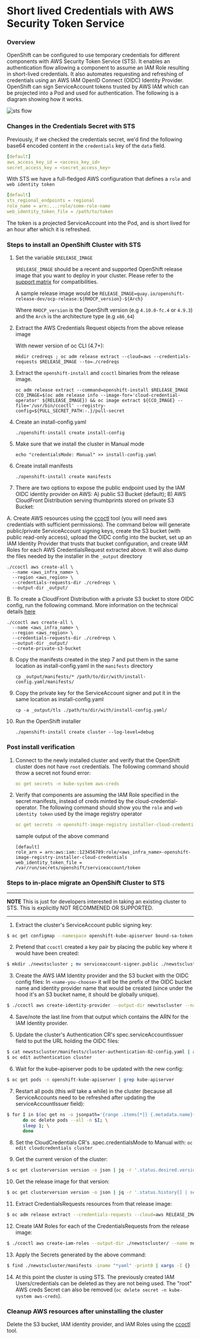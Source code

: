 # Short lived Credentials with AWS Security Token Service
### Overview
OpenShift can be configured to use temporary credentials for different components with AWS Security Token Service (STS). It enables an authentication flow allowing a component to assume an IAM Role resulting in short-lived credentials. It also automates requesting and refreshing of credentials using an AWS IAM OpenID Connect (OIDC) Identity Provider. OpenShift can sign ServiceAccount tokens trusted by AWS IAM which can be projected into a Pod and used for authentication. The following is a diagram showing how it works.

![sts flow](sts_flow.png)

### Changes in the Credentials Secret with STS
Previously, if we checked the credentials secret, we'd find the following base64 encoded content in the `credentials` key of the `data` field.

```yaml
[default]
aws_access_key_id = <access_key_id>
secret_access_key = <secret_access_key>
```

With STS we have a full-fledged AWS configuration that defines a `role` and `web identity token`

```yaml
[default]
sts_regional_endpoints = regional
role_name = arn:...:role/some-role-name
web_identity_token_file = /path/to/token
```
The token is a projected ServiceAccount into the Pod, and is short lived for an hour after which it is refreshed.

### Steps to install an OpenShift Cluster with STS

1. Set the variable `$RELEASE_IMAGE`

   `$RELEASE_IMAGE` should be a recent and supported  OpenShift release image that you want to deploy in your cluster.
   Please refer to the [support matrix](../README.md#support-matrix) for compatibilities.

   A sample release image would be `RELEASE_IMAGE=quay.io/openshift-release-dev/ocp-release:${RHOCP_version}-${Arch}`

   Where `RHOCP_version` is the OpenShift version (e.g `4.10.0-fc.4` or `4.9.3`) and the `Arch` is the architecture type (e.g `x86_64`)

2. Extract the AWS Credentials Request objects from the above release image

   With newer version of oc CLI (4.7+):
   ```
   mkdir credreqs ; oc adm release extract --cloud=aws --credentials-requests $RELEASE_IMAGE --to=./credreqs
   ```
3. Extract the `openshift-install` and `ccoctl` binaries from the release image.
   ```
   oc adm release extract --command=openshift-install $RELEASE_IMAGE
   CCO_IMAGE=$(oc adm release info --image-for='cloud-credential-operator' ${RELEASE_IMAGE}) && oc image extract ${CCO_IMAGE} --file='/usr/bin/ccoctl' --registry-config=${PULL_SECRET_PATH:-.}/pull-secret
   ```
4. Create an install-config.yaml
   ```
   ./openshift-install create install-config
   ```
5. Make sure that we install the cluster in Manual mode
   ```
   echo "credentialsMode: Manual" >> install-config.yaml
   ``` 
6. Create install manifests
   ```
   ./openshift-install create manifests
   ```
7. There are two options to expose the public endpoint used by the IAM OIDC identity provider on AWS: A) public S3 Bucket (default); B) AWS CloudFront Distribution serving thumbprints stored on private S3 Bucket:

A. Create AWS resources using the [ccoctl](ccoctl.md#steps-create) tool (you will need aws credentials with sufficient permissions). The command below will generate public/private ServiceAccount signing keys, create the S3 bucket (with public read-only access), upload the OIDC config into the bucket, set up an IAM Identity Provider that trusts that bucket configuration, and create IAM Roles for each AWS CredentialsRequest extracted above. It will also dump the files needed by the installer in the `_output` directory
   ```
   ./ccoctl aws create-all \
     --name <aws_infra_name> \
     --region <aws_region> \
     --credentials-requests-dir ./credreqs \
     --output-dir _output/
   ```

B. To create a CloudFront Distribution with a private S3 bucket to store OIDC config, run the following command. More information on the technical details [here](./sts-private-bucket.md)
   ```
   ./ccoctl aws create-all \
     --name <aws_infra_name> \
     --region <aws_region> \
     --credentials-requests-dir ./credreqs \
     --output-dir _output/
     --create-private-s3-bucket
   ```

8. Copy the manifests created in the step 7 and put them in the same location as install-config.yaml in the `manifests` directory
   ```
   cp _output/manifests/* /path/to/dir/with/install-config.yaml/manifests/
   ```
9. Copy the private key for the ServiceAccount signer and put it in the same location as install-config.yaml
   ```
   cp -a _output/tls ./path/to/dir/with/install-config.yaml/
   ```
10. Run the OpenShift installer
    ```
    ./openshift-install create cluster --log-level=debug
    ```

### Post install verification

1. Connect to the newly installed cluster and verify that the OpenShift cluster does not have `root` credentials. The following command should throw a secret not found error:
   ```yaml
   oc get secrets -n kube-system aws-creds
   ```
2. Verify that components are assuming the IAM Role specified in the secret manifests, instead of creds minted by the cloud-credential-operator. The following command should show you the `role` and `web identity token` used by the image registry operator
   ```yaml
   oc get secrets -n openshift-image-registry installer-cloud-credentials -o json | jq -r .data.credentials | base64 -d
   ```
   sample output of the above command
   ```
   [default]
   role_arn = arn:aws:iam::123456789:role/<aws_infra_name>-openshift-image-registry-installer-cloud-credentials
   web_identity_token_file = /var/run/secrets/openshift/serviceaccount/token
   ```
### Steps to in-place migrate an OpenShift Cluster to STS

---
**NOTE**
This is just for developers interested in taking an existing cluster to STS. This is explicitly NOT RECOMMENED OR SUPPORTED.

---

1. Extract the cluster's ServiceAccount public signing key:
```bash
$ oc get configmap --namespace openshift-kube-apiserver bound-sa-token-signing-certs --output json | jq --raw-output '.data["service-account-001.pub"]' > serviceaccount-signer.public
```

2. Pretend that `ccoctl` created a key pair by placing the public key where it would have been created:
```bash
$ mkdir ./newstscluster ; mv serviceaccount-signer.public ./newstscluster/serviceaccount-signer.public
```

3. Create the AWS IAM Identity provider and the S3 bucket with the OIDC config files:
In `<name-you-choose>` it will be the prefix of the OIDC bucket name and identity provider name that would be created (since under the hood it's an S3 bucket name, it should be globally unique).
```bash
$ ./ccoctl aws create-identity-provider --output-dir newstscluster --name <name-you-choose> --region us-east-2
```

4. Save/note the last line from that output which contains the ARN for the IAM Identity provider.

5. Update the cluster's Authentication CR's spec.serviceAccountIssuer field to put the URL holding the OIDC files:
```bash
$ cat newstscluster/manifests/cluster-authentication-02-config.yaml | awk '/serviceAccountIssuer/ { print $2 }'
$ oc edit authentication cluster
```

6. Wait for the kube-apiserver pods to be updated with the new config:
```bash
$ oc get pods -n openshift-kube-apiserver | grep kube-apiserver
```

7. Restart all pods (this *will* take a while) in the cluster (because all ServiceAccounts need to be refreshed after updating the serviceAccountIssuer field):
```bash
$ for I in $(oc get ns -o jsonpath='{range .items[*]} {.metadata.name}{"\n"} {end}'); \
      do oc delete pods --all -n $I; \
      sleep 1; \
      done
```

8. Set the CloudCredentials CR's .spec.credentialsMode to Manual with: `oc edit cloudcredentials cluster`

9. Get the current version of the cluster:
```bash
$ oc get clusterversion version -o json | jq -r '.status.desired.version'
```

10. Get the release image for that version:
```bash
$ oc get clusterversion version -o json | jq -r '.status.history[] | select(.version == "VERSION_FROM_PREVIOUS_COMMAND") | .image'
```

11. Extract CredentialsRequests resources from that release image:
```bash
$ oc adm release extract --credentials-requests --cloud=aws RELEASE_IMAGE_FROM_PREVIOUS_COMMAND --to cred-reqs
```

12. Create IAM Roles for each of the CredentialsRequests from the release image:
```bash
$ ./ccoctl aws create-iam-roles --output-dir ./newstscluster/ --name newstscluster --identity-provider-arn ARN_CREATED_FROM_CREATE_IDENTITY_PROVIDER_COMMAND --region us-east-2 --credentials-requests-dir ./cred-reqs/
```

13. Apply the Secrets generated by the above command:
```bash
$ find ./newstscluster/manifests -iname "*yaml" -print0 | xargs -I {} -0 -t oc replace -f {}
```

14. At this point the cluster is using STS. The previously created IAM Users/credentials can be deleted as they are not being used. The "root" AWS creds Secret can also be removed (`oc delete secret -n kube-system aws-creds`).

### Cleanup AWS resources after uninstalling the cluster

Delete the S3 bucket, IAM identity provider, and IAM Roles using the  [ccoctl](ccoctl.md#deleting-resources) tool.
